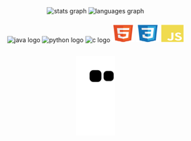 <div align="center">
  <img src="https://github-readme-stats.vercel.app/api?username=rafatokairin&show_icons=true&count_private=true&title_color=8f008f&text_color=c9d1d9&icon_color=8f008f&border_color=c9d1d9&bg_color=161b22" height="180" alt="stats graph"/>
  <img src="https://github-readme-stats.vercel.app/api/top-langs/?username=rafatokairin&layout=compact&show_icons=true&count_private=true&title_color=8f008f&text_color=c9d1d9&icon_color=8f008f&border_color=c9d1d9&bg_color=161b22" height="180" alt="languages graph"/>
</div>

###

<div align="center">
  <img src="https://cdn.jsdelivr.net/gh/devicons/devicon/icons/java/java-original.svg" height="40" width="52" alt="java logo"/>
  <img src="https://cdn.jsdelivr.net/gh/devicons/devicon/icons/python/python-original.svg" height="40" width="52" alt="python logo"/>
  <img src="https://cdn.jsdelivr.net/gh/devicons/devicon/icons/c/c-original.svg" height="40" width="52" alt="c logo"/>
  <img src="https://raw.githubusercontent.com/devicons/devicon/master/icons/html5/html5-original.svg" height="40" width="52" alt="html5 logo"/>
  <img src="https://raw.githubusercontent.com/devicons/devicon/master/icons/css3/css3-original.svg" height="40" width="52" alt="css3"/>
  <img src="https://raw.githubusercontent.com/devicons/devicon/master/icons/javascript/javascript-plain.svg" height="40" width="52" alt="js"/>
</div>

##

<div align="center">
  <img src="https://github.com/rafatokairin/rafatokairin/blob/output/github-contribution-grid-snake.svg" height="180" alt="snake"/>
</div>

